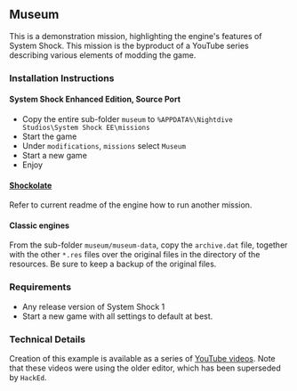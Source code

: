 ## Museum

This is a demonstration mission, highlighting the engine's features of System Shock.
This mission is the byproduct of a YouTube series describing various elements of modding the game.


### Installation Instructions

#### System Shock Enhanced Edition, Source Port

* Copy the entire sub-folder `museum` to `%APPDATA%\Nightdive Studios\System Shock EE\missions`
* Start the game
* Under `modifications`, `missions` select `Museum`
* Start a new game
* Enjoy


#### [Shockolate](https://github.com/Interrupt/systemshock)

Refer to current readme of the engine how to run another mission.


#### Classic engines

From the sub-folder `museum/museum-data`, copy the `archive.dat` file, together with the other `*.res` files over
the original files in the directory of the resources. Be sure to keep a backup of the original files.


### Requirements

* Any release version of System Shock 1
* Start a new game with all settings to default at best.


### Technical Details

Creation of this example is available as a series of [YouTube videos](https://www.youtube.com/playlist?list=PLsU-eX9c7TjJBhnMg_CLImpHGsBKQCCcS).
Note that these videos were using the older editor, which has been superseded by `HackEd`.
